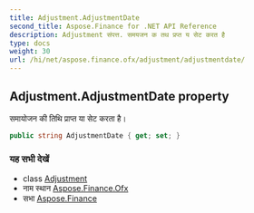 ```yaml
---
title: Adjustment.AdjustmentDate
second_title: Aspose.Finance for .NET API Reference
description: Adjustment संपत्त. समयजन क तथ प्रप्त य सेट करत है
type: docs
weight: 30
url: /hi/net/aspose.finance.ofx/adjustment/adjustmentdate/
---
```

## Adjustment.AdjustmentDate property

समायोजन की तिथि प्राप्त या सेट करता है।

```csharp
public string AdjustmentDate { get; set; }
```

### यह सभी देखें

* class [Adjustment](../)
* नाम स्थान [Aspose.Finance.Ofx](../../adjustment/)
* सभा [Aspose.Finance](../../../)


